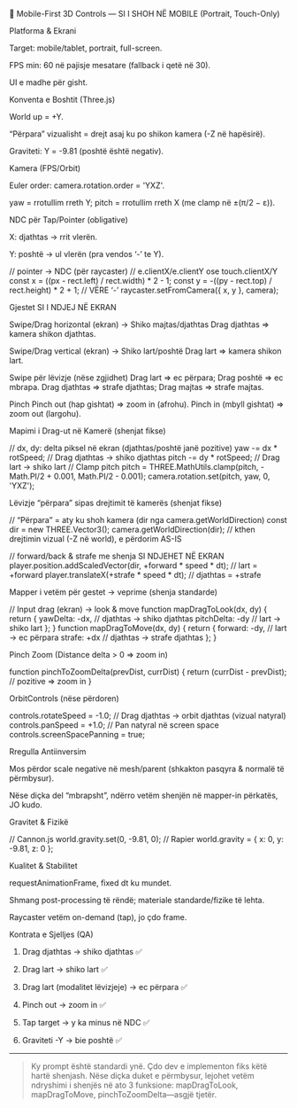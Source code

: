 📱 Mobile-First 3D Controls — SI I SHOH NË MOBILE (Portrait, Touch-Only)

Platforma & Ekrani

Target: mobile/tablet, portrait, full-screen.

FPS min: 60 në pajisje mesatare (fallback i qetë në 30).

UI e madhe për gisht.


Konventa e Boshtit (Three.js)

World up = +Y.

“Përpara” vizualisht = drejt asaj ku po shikon kamera (-Z në hapësirë).

Graviteti: Y = -9.81 (poshtë është negativ).


Kamera (FPS/Orbit)

Euler order: camera.rotation.order = 'YXZ'.

yaw = rrotullim rreth Y; pitch = rrotullim rreth X (me clamp në ±(π/2 − ε)).


NDC për Tap/Pointer (obligative)

X: djathtas → rrit vlerën.

Y: poshtë → ul vlerën (pra vendos ‘-’ te Y).


// pointer -> NDC (për raycaster)
// e.clientX/e.clientY ose touch.clientX/Y
const x = ((px - rect.left)  / rect.width)  * 2 - 1;
const y = -((py - rect.top)  / rect.height) * 2 + 1; // VËRE ‘-’
raycaster.setFromCamera({ x, y }, camera);

Gjestet SI I NDJEJ NË EKRAN

Swipe/Drag horizontal (ekran) → Shiko majtas/djathtas
Drag djathtas ⇒ kamera shikon djathtas.

Swipe/Drag vertical (ekran) → Shiko lart/poshtë
Drag lart ⇒ kamera shikon lart.

Swipe për lëvizje (nëse zgjidhet)
Drag lart ⇒ ec përpara; Drag poshtë ⇒ ec mbrapa.
Drag djathtas ⇒ strafe djathtas; Drag majtas ⇒ strafe majtas.

Pinch
Pinch out (hap gishtat) ⇒ zoom in (afrohu).
Pinch in (mbyll gishtat) ⇒ zoom out (largohu).


Mapimi i Drag-ut në Kamerë (shenjat fikse)

// dx, dy: delta piksel në ekran (djathtas/poshtë janë pozitive)
yaw   -= dx * rotSpeed;   // Drag djathtas -> shiko djathtas
pitch -= dy * rotSpeed;   // Drag lart    -> shiko lart
// Clamp pitch
pitch = THREE.MathUtils.clamp(pitch, -Math.PI/2 + 0.001, Math.PI/2 - 0.001);
camera.rotation.set(pitch, yaw, 0, 'YXZ');

Lëvizje “përpara” sipas drejtimit të kamerës (shenjat fikse)

// “Përpara” = aty ku shoh kamera (dir nga camera.getWorldDirection)
const dir = new THREE.Vector3();
camera.getWorldDirection(dir); // kthen drejtimin vizual (-Z në world), e përdorim AS-IS

// forward/back & strafe me shenja SI NDJEHET NË EKRAN
player.position.addScaledVector(dir, +forward * speed * dt); // lart = +forward
player.translateX(+strafe * speed * dt); // djathtas = +strafe

Mapper i vetëm për gestet → veprime (shenja standarde)

// Input drag (ekran) -> look & move
function mapDragToLook(dx, dy) {
  return {
    yawDelta:   -dx, // djathtas -> shiko djathtas
    pitchDelta: -dy  // lart     -> shiko lart
  };
}
function mapDragToMove(dx, dy) {
  return {
    forward: -dy,  // lart -> ec përpara
    strafe:  +dx   // djathtas -> strafe djathtas
  };
}

Pinch Zoom (Distance delta > 0 ⇒ zoom in)

function pinchToZoomDelta(prevDist, currDist) {
  return (currDist - prevDist); // pozitive => zoom in
}

OrbitControls (nëse përdoren)

controls.rotateSpeed = -1.0;           // Drag djathtas -> orbit djathtas (vizual natyral)
controls.panSpeed    = +1.0;           // Pan natyral në screen space
controls.screenSpacePanning = true;

Rregulla Antiinversim

Mos përdor scale negative në mesh/parent (shkakton pasqyra & normalë të përmbysur).

Nëse diçka del “mbrapsht”, ndërro vetëm shenjën në mapper-in përkatës, JO kudo.


Gravitet & Fizikë

// Cannon.js
world.gravity.set(0, -9.81, 0);
// Rapier
world.gravity = { x: 0, y: -9.81, z: 0 };

Kualitet & Stabilitet

requestAnimationFrame, fixed dt ku mundet.

Shmang post-processing të rëndë; materiale standarde/fizike të lehta.

Raycaster vetëm on-demand (tap), jo çdo frame.


Kontrata e Sjelljes (QA)

1. Drag djathtas → shiko djathtas ✅


2. Drag lart → shiko lart ✅


3. Drag lart (modalitet lëvizjeje) → ec përpara ✅


4. Pinch out → zoom in ✅


5. Tap target → y ka minus në NDC ✅


6. Graviteti -Y → bie poshtë ✅




---

> Ky prompt është standardi ynë. Çdo dev e implementon fiks këtë hartë shenjash. Nëse diçka duket e përmbysur, lejohet vetëm ndryshimi i shenjës në ato 3 funksione: mapDragToLook, mapDragToMove, pinchToZoomDelta—asgjë tjetër.



